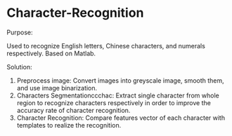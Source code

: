 # Character-Recognition

Purpose:

Used to recognize English letters, Chinese characters, and numerals respectively. Based on Matlab.

Solution:

1. Preprocess image: Convert images into greyscale image, smooth them, and use image binarization.
2. Characters Segmentationccchac: Extract single character from whole region to recognize characters respectively in order to improve the accuracy rate of character recognition.
3. Character Recognition: Compare features vector of each character with templates to realize the recognition.
